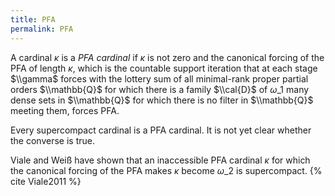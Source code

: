 ```yaml
---
title: PFA
permalink: PFA
---
```












A cardinal $κ$ is a *PFA cardinal* if $κ$ is not zero and
the canonical forcing of the PFA of length $κ$, which is the
countable support iteration that at each stage $\\gamma$ forces with the
lottery sum of all minimal-rank proper partial orders $\\mathbb{Q}$ for
which there is a family $\\cal{D}$ of $ω\_1$ many dense sets in
$\\mathbb{Q}$ for which there is no filter in $\\mathbb{Q}$ meeting
them, forces PFA.

Every supercompact cardinal is a PFA cardinal. It is not yet clear
whether the converse is true.

Viale and Weiß have shown that an inaccessible PFA cardinal $κ$
for which the canonical forcing of the PFA makes $κ$ become
$ω\_2$ is
supercompact. {% cite Viale2011 %}
